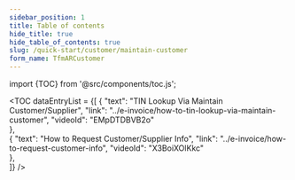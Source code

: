 ```yaml
---
sidebar_position: 1
title: Table of contents
hide_title: true
hide_table_of_contents: true 
slug: /quick-start/customer/maintain-customer
form_name: TfmARCustomer
---
```


import {TOC} from '@src/components/toc.js';

<TOC
dataEntryList = {[
{
  "text": "TIN Lookup Via Maintain Customer/Supplier", 
  "link": "../e-invoice/how-to-tin-lookup-via-maintain-customer",
  "videoId": "EMpDTDBVB2o"      
},   
{
  "text": "How to Request Customer/Supplier Info", 
  "link": "../e-invoice/how-to-request-customer-info",
  "videoId": "X3BoiXOlKkc"      
},   
]}
/>
